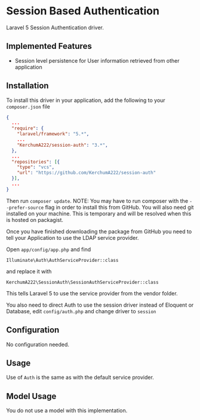 Session Based Authentication
====================================

Laravel 5 Session Authentication driver.

Implemented Features
--------------------
* Session level persistence for User information retrieved from other application


Installation
------------
To install this driver in your application, add the following to your `composer.json` file

```json
{
  ...
  "require": {
    "laravel/framework": "5.*",
    ...
    "KerchumA222/session-auth": "3.*",
  },
  ...
  "repositories": [{
    "type": "vcs",
    "url": "https://github.com/KerchumA222/session-auth"
  }],
  ...
}
```

Then run `composer update`.
NOTE: You may have to run composer with the `--prefer-source` flag in order to install this from GitHub. You will also need git installed on your machine. This is temporary and will be resolved when this is hosted on packagist.

Once you have finished downloading the package from GitHub you need to tell your Application to use the LDAP service provider.

Open `app/config/app.php` and find

`Illuminate\Auth\AuthServiceProvider::class`

and replace it with

`KerchumA222\SessionAuth\SessionAuthServiceProvider::class`

This tells Laravel 5 to use the service provider from the vendor folder.

You also need to direct Auth to use the session driver instead of Eloquent or Database, edit `config/auth.php` and change driver to `session`

Configuration
-------------
No configuration needed.

Usage
-----
Use of `Auth` is the same as with the default service provider.

Model Usage
-----------
You do not use a model with this implementation. 